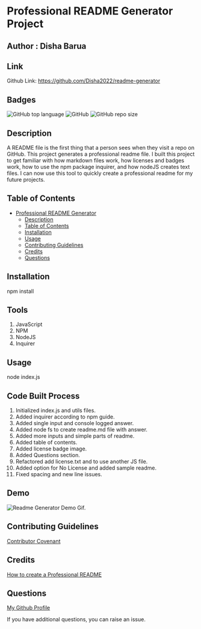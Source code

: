 # Professional README Generator Project
## Author : Disha Barua
## Link
Github Link: https://github.com/Disha2022/readme-generator
## Badges
![GitHub top language](https://img.shields.io/github/languages/top/Disha2022/readme-generator)
![GitHub](https://img.shields.io/github/license/Disha2022/readme-generator)
![GitHub repo size](https://img.shields.io/github/repo-size/Disha2022/readme-generator)

## Description

 A README file is the first thing that a person sees when they visit a repo on GitHub. This project generates a professional readme file. I built this project to get familiar with how markdown files work, how licenses and badges work, how to use the npm package inquirer, and how nodeJS creates text files. I can now use this tool to quickly create a professional readme for my future projects.

## Table of Contents

- [Professional README Generator](#professional-readme-generator)
  - [Description](#description)
  - [Table of Contents](#table-of-contents)
  - [Installation](#installation)
  - [Usage](#usage)
  - [Contributing Guidelines](#contributing-guidelines)
  - [Credits](#credits)
  - [Questions](#questions)

## Installation

npm install

## Tools

1. JavaScript
2. NPM
3. NodeJS
4. Inquirer

## Usage

node index.js

## Code Built Process

1. Initialized index.js and utils files.
2. Added inquirer according to npm guide.
3. Added single input and console logged answer.
4. Added node fs to create readme.md file with answer.
5. Added more inputs and simple parts of readme.
6. Added table of contents.
7. Added license badge image.
8. Added Questions section.
9. Refactored add license.txt and to use another JS file.
10. Added option for No License and added sample readme.
11. Fixed spacing and new line issues.

## Demo
![Readme Generator Demo Gif.](./Develop/images/readme.gif)
## Contributing Guidelines

[Contributor Covenant](https://www.contributor-covenant.org/)

## Credits

[How to create a Professional README](https://coding-boot-camp.github.io/full-stack/github/professional-readme-guide)

## Questions

[My Github Profile](https://github.com/Disha2022)

If you have additional questions, you can raise an issue.
